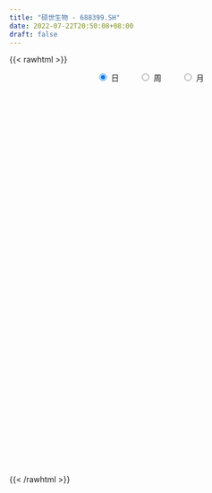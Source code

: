```yaml
---
title: "硕世生物 - 688399.SH"
date: 2022-07-22T20:50:08+08:00
draft: false
---
```

{{< rawhtml >}}
    <div style="text-align: center">
        <label style="padding: 1rem;"><input style="margin-right: .5rem" type="radio" name="period" value="D" checked onclick="period_change(this)">日</label>
        <label style="padding: 1rem;"><input style="margin-right: .5rem" type="radio" name="period" value="W" onclick="period_change(this)">周</label>
        <label style="padding: 1rem;"><input style="margin-right: .5rem" type="radio" name="period" value="M" onclick="period_change(this)">月</label>
    </div>
    <div id="chart" style="height: 700px;"></div> 
    <script type="text/javascript">
        const D_v = [22122.57,20115.24,21867.08,22971.07,20191.61,24094.73,24729.22,32839.67,28073.78,25205.4,31472.59,33196.04,20408.4,20875.77,23209.15,21284.4,15935.03,16725.35,16436.86,25188.05,18741.42,18110.81,24986.82,20761.93,25791.72,27685.53,12708.05,13638.1,16620.74,12879.45,13074.71,11929.82,15202.16,12517.4,10970.53,26571.58,22685.28,13146.5,11318.35,12485.59,9708.67,6994.54,13991.75,12200.92,13594.45,6881.49,12070.79,10218.25,13676.53,8967.05,7178.43,10323.21,11637.87,7964.85,14985.9,26905.81,21838.5,28407.07,33376.74,20560.57,17864.67,16032.09,11446.31,14661.29,16925.69,17860.22,14230.8,18027.34,9735.81,10527.93,7192.05,10026.57,10557.6,12138.96,8379.85,7785.03,22495.55,17757.6,24182.34,14198.57,13039.26,8666.36,8760.7,8627.55,9546.21,12030.0,17289.97,10870.97,5806.41,4733.62,3712.38,8954.42,4579.77,4704.9,4762.46,12860.26,9449.69,9173.86,6183.52,4489.75,6814.95,5124.58,5831.37,8669.89,7151.02,16167.64,12791.11,10740.42,16271.46,16797.57,12654.76,9670.09,6753.43,9381.6,10566.64,11727.21,33910.21,17782.32,14482.21,14366.16,19044.13,13782.48,11755.72,11272.5,11564.66,12056.94,25435.6,16853.78,10187.51,14391.52,8901.9,11182.63,10376.57,8208.29,5431.22,6261.89,4048.26,22130.79,44969.11,37401.21,23284.57,15660.51,13224.77,14685.97,11594.14,12081.93,10135.39,8733.68,10096.72,10937.53,8212.65,10537.51,8697.14,7245.7,6091.33,5682.31,5161.23,4591.36,9930.38,7478.67,5713.69,4052.6,8153.56,3786.46,6801.38,8617.18,4194.41,5377.97,4249.4,6694.78,4499.66,3704.49,5543.85,12286.29,9234.19,5303.9,6012.11,7577.44,8032.9,9062.98,5422.4,3769.14,5856.26,4276.68,4062.83,5063.77,5631.35,8462.7,5359.53,16134.82,11730.64,20243.17,32787.11,23320.41,21347.56,14118.95,9088.9,31344.57,49177.81,35001.59,35521.89,32932.69,20960.53,21538.58,17707.47,11128.1,11800.41,31303.24,23168.03,22998.01,14518.71,13352.1,11297.95,16227.88,9458.51,9098.75,7998.86,9680.38,10022.17,12975.51,21202.04,15665.34,11808.4,8591.38,7178.16,6834.75,7132.7,4049.91,6327.7,9931.72,6225.35,12336.8,7818.17,11561.26,21304.23,13843.55,14860.55,10487.13,10379.15,10899.23,18862.24,15450.24,11247.3,14414.99,8023.76,6221.66,5617.27,12305.32,5379.73,6583.04,5655.85,6359.66,8462.92,4228.09,4372.37,6577.29,8808.11,8259.23,7260.86,6652.94,9964.03,15994.73,11368.58,23855.05,24591.35,26699.42,18743.18,14093.86,16138.8,8220.05,8370.93,8490.07,7848.26,8476.06,5575.57,6930.85,4434.36,5902.44,5978.56,6297.49,6270.77,5291.72,15744.49,6644.96,9631.08,9698.04,8864.91,6450.58,3753.63,4871.6,4133.76,5394.79,4124.94,4522.04,7821.58,4435.3,3636.62,4441.68,7030.85,3973.53,3592.71,3372.81,4390.87,3207.54,4566.02,2877.05,5168.11,4054.58,4700.29,3521.13,4046.9,5377.9,7362.12,12240.46,5484.22,13964.64,6471.05,4934.92,4497.28,5687.89,24720.05,16796.57,9110.32,8657.8,15336.41,8110.69,6798.53,8598.37,5230.08,6392.7,4776.36,5409.42,11844.89,5941.25,5208.84,8742.48,4407.23,4936.58,9959.72,5249.91,8633.53,8625.05,40298.01,31395.98,22216.02,13377.2,9387.28,11019.51,7954.87,7200.97,7936.89,8703.67,8719.62,13820.25,8309.42,7474.37,6826.63,16831.6,9094.68,6169.5,7768.36,5935.99,16431.96,20536.28,13774.94,16442.76,13337.62,12344.83,15302.01,11189.18,40911.1,37977.46,42613.94,56444.17,61928.35,71090.56,74965.28,52234.22,29914.55,27958.14,32802.75,16638.88,14691.99,10712.27,14613.86,12157.64,11685.07,9392.78,11937.39,10954.28,14655.34,7720.62,7192.04,18065.72,9437.06,20004.92,14019.6,13439.13,7728.33,15385.78,37332.25,35442.34,20131.19,19078.34,15912.29,16044.56,16038.8,18366.77,15107.08,26313.9,52659.5,50987.96,30345.48,30945.59,22520.69,18817.66,20084.41,16806.48,10766.9,17259.62,14441.85,10904.65,31854.7,21221.55,19488.71,13227.51,16118.24,10710.35,13458.3,12432.26,13747.58,13821.36,32214.51,29471.37,12670.55,15084.81,12912.2,10512.89,8068.72,11052.38,13687.4,13265.5,21459.03,12764.79,22349.93,16446.14,9071.11,10897.16,13495.55,11192.81,8888.23,11080.76,20206.98,6708.72,8291.41,19007.6,44369.16,30517.04,15232.65,14375.21,19041.89,21510.78,11115.08,9536.76,10202.96,14083.45,13876.21,9432.98,6299.93,11191.24,8422.49,12700.87,9920.85,7477.13,7274.36,6992.45,6741.12,8404.85,7805.59,7174.39,8508.64,12970.81,8077.76,9303.35,5339.5,20686.53,10636.98,8246.18,6945.99,5730.96,8628.39,6376.31,5349.3,11441.37,6783.22,6340.61,7112.27,6004.33,5276.78,9513.81]
const D_histogram = [0.0,0.3503589744,2.0511455329,5.161842859,6.8939363783,11.4519486799,17.1275027104,16.6958401712,11.7258935102,8.4516613704,9.6990410167,7.5345789955,4.9552829888,3.0344238577,0.8618849019,-1.7221536337,-2.6008185956,-3.5711351918,-3.6809065628,-2.4349728968,-2.2804184132,-2.0693479406,-1.4762908605,-2.8955818258,-5.8378732207,-9.3674570209,-12.2227559823,-13.5410453421,-14.6843390528,-14.3807406884,-12.598183238,-10.8372483279,-8.1376705759,-6.2516445874,-5.923803643,-7.8462588244,-9.1734062146,-9.6948842287,-9.9510449619,-8.798647304,-7.8248318486,-6.7881173145,-6.0801527984,-5.8229444897,-4.8541938532,-3.9042077308,-3.8556591344,-3.896811457,-4.4349767434,-4.3120498057,-3.478455992,-2.5211033426,-1.0085924659,0.1296947181,1.4629407273,4.2599954612,6.3631587877,9.6265362398,11.8146194855,12.0249786494,11.0913210339,9.65700972,8.8146810464,8.852475688,8.5448165614,8.0766367673,7.1910628191,5.3572352997,3.7909201805,2.5550899333,1.3045641774,0.2790783379,-0.2254888168,-1.5131826456,-2.761286035,-2.8164662681,-0.6372545248,-0.1985027748,1.3055497486,2.0776568702,1.669317026,1.4819221023,1.159935758,0.9707656179,0.0639763408,0.3515048174,-0.2849718969,-1.1679158277,-1.8041198342,-1.9335881345,-1.8695437777,-2.544205964,-2.7817236786,-2.6945476934,-2.4144138336,-1.1660868101,-0.9404203329,-1.1101534201,-1.4716149764,-1.6278117992,-1.7844914929,-1.5979795399,-1.2822689375,-0.717326304,-0.4166287888,-0.8311604966,-0.5669517978,-0.5280564583,0.0024908237,0.5657656406,0.5641606526,0.8244150556,0.9167402647,1.2338386967,1.0163400546,1.2826976707,2.7907910092,3.2629422072,3.0082865484,3.1616466344,3.6639876917,3.0657291709,2.5142155682,2.1594095435,1.8126621236,1.5501053475,1.839391597,1.3626467507,0.7492954847,0.6155590751,0.2838841216,-0.4435707973,-0.4718221983,-0.6087401022,-0.6131119922,-0.7248711887,-0.7413510156,0.114288163,3.1121922699,5.0741051939,4.7323470576,4.4126938751,3.294176172,1.9532629997,1.1227292825,-0.0655163519,-1.2987434365,-1.9979692274,-2.8994730396,-3.9683441342,-4.0406422905,-3.2985334772,-2.9267678037,-2.7705877852,-2.4852855052,-2.3759559774,-2.3249082274,-2.1775794037,-1.6420880462,-1.1799175237,-0.9428711816,-0.6115076754,-0.8368909108,-0.7835838866,-1.2209495833,-2.1915908073,-2.6179914184,-2.5454031428,-2.4312016099,-2.5868389097,-2.3921153713,-1.9921207116,-1.3988455916,-0.3753809687,0.4615943276,1.0576201287,1.2290138508,1.6419462824,1.8254171821,2.1352763003,2.0967245332,1.9404222764,1.7734377289,1.5808567756,1.3461778018,1.1077483619,1.125831174,0.6783165695,0.1574463632,0.6424559927,0.8905636902,1.4257025625,2.7291142018,3.1274259641,2.6304874411,2.4929455452,2.2809753656,3.0034019056,4.9668538258,5.4726094077,5.7634556317,4.1509104203,3.4006899605,1.7802556825,-0.001589575,-1.3987145793,-2.5554962004,-1.4242871576,-1.2871660652,-0.7830952415,-0.4776326402,-0.7104384569,-0.8532587299,-0.4669299441,-0.5792510522,-0.9439393041,-1.0351898247,-1.0219404527,-0.8790166069,-1.1708454712,-0.6374072949,-0.2367172316,-0.2945226334,-0.5524014393,-0.7045630306,-0.5562425396,-0.6677113504,-0.7348965462,-0.6453224254,-0.4409359293,-0.252154106,0.1083402804,0.2784329431,0.6342554333,1.685639245,1.9270216813,1.5134771752,0.8716777115,0.3852277556,0.211585175,0.5010861212,0.1877035619,-0.1467681568,-1.0298892229,-1.758974726,-2.0289201241,-2.0784639424,-2.4483988575,-2.465765453,-2.1707411994,-2.0235627192,-1.7507070426,-1.7367772793,-1.6100457688,-1.3728283291,-0.9914275098,-0.4442155497,-0.2330117851,-0.338678513,-0.6398332687,-0.5772109645,-0.1175160918,0.3393969925,1.2152881059,1.6241665112,2.3514566211,2.6145281319,2.5196616652,1.876759468,1.3690599264,1.050007131,0.7403584662,0.3624424437,-0.1350038292,-0.4844262861,-0.8397115528,-1.0275233152,-1.0222355733,-1.1906162504,-1.0268156018,-0.6285095054,-0.2685932268,-0.7633930304,-1.131886587,-1.7081944881,-2.338532403,-2.3044872964,-2.3700278747,-2.2811037286,-1.8669974798,-1.4586174259,-1.1446620498,-0.9222464981,-0.7591056199,-0.3087252425,-0.008177711,0.1035870326,0.0386009094,0.1284400662,0.1073782801,0.1484914992,0.1303546461,0.2614440567,0.3662787025,0.1930562866,0.2262506623,0.1000259983,-0.0023060038,-0.0415350451,0.0483689443,0.2341713332,0.1328499238,-0.213625906,0.1447304108,0.3832962197,0.9794855054,1.2028306136,1.2807810393,1.3716381805,0.9540690982,1.7308767868,2.3347754348,2.5814446115,2.407343554,2.6617443001,2.6471194839,2.4528644037,1.8072741208,1.2193114657,0.9080244281,0.6191131678,0.3534934962,0.5297677184,0.5698749797,0.5722882097,0.3077757393,0.0607936243,-0.0417767694,0.0799129377,0.0784180329,0.2082967953,0.2613487774,1.301183873,1.9894473793,1.7409093012,1.3418413788,0.9256361656,0.2567456619,-0.4020268225,-0.787349166,-0.9480138415,-1.1270394059,-1.0580071172,-0.7389778508,-0.5782381031,-0.6284804494,-0.6645826737,-0.3552866816,-0.2590824541,-0.1617701923,-0.2924959988,-0.400364322,-0.1025183577,0.4278597782,0.7095308833,0.8572250089,0.9878299966,0.8631386706,0.9435716194,0.8685986334,1.6005524804,2.5180092063,3.0454346566,4.5420798884,5.402942829,7.3701238994,5.6592700915,3.0740932659,1.3438592184,-0.0577120649,-2.2026768257,-3.4778440707,-4.5083138628,-5.109881276,-5.4492171544,-5.5748376722,-5.477652871,-5.11025983,-4.6181317786,-4.2194480247,-4.1395049208,-3.8341780337,-3.3706011183,-2.6068371034,-2.0215079213,-1.1892742202,-0.5067689708,-0.4077535812,-0.142651153,-0.1680120162,0.3601858825,1.0645203554,1.1915177221,1.3506058892,1.4111763044,1.4604038647,1.4940600908,0.7737783791,0.1338608113,0.5322666231,1.8152840111,2.6457965548,2.4928186889,1.7895634658,1.2713316808,1.0477766931,1.1139769358,0.6678264225,0.433589704,0.3868632953,-0.0551379184,-0.2895480337,0.333223692,0.7450963475,0.6862330218,0.7486579664,0.8393674527,0.5365329239,0.0163629125,-0.210108433,-0.1016599323,-0.0146580365,0.8157188977,0.4865146289,0.2137442124,-0.2293754125,-0.6495774434,-1.202938306,-1.7084551585,-2.3073909387,-2.3787535933,-1.831397834,-1.7127377345,-1.3347676658,-0.3892039844,0.2482331622,0.5028461843,0.6925575997,0.7049838596,0.8018677705,0.7533286759,0.7555058068,0.1347801052,-0.2640341843,-0.5584099525,-0.1815842485,0.9737599693,1.2804794904,1.2551948632,1.0221956167,0.9082055251,-0.5070242606,-1.2840400442,-1.7628808906,-1.9223272571,-1.7437609156,-1.6299461871,-1.5449280082,-1.4846381285,-1.2743364229,-1.1395887928,-1.1702587753,-0.9595479603,-0.7704145388,-0.5200012027,-0.2284426334,-0.1619837002,-0.0342346741,0.0493679877,0.1416487592,0.1901742568,0.0998075358,0.000924044,-0.0962015346,-0.0560883306,0.4107693747,0.6123421597,0.7384235046,0.7042348999,0.6814602367,0.7152580885,0.5622179526,0.4130462123,0.5456789453,0.4357589678,0.2928142728,0.1385490453,0.1406744839,0.0859517712,-0.1287266589]
const D_fast = [0.0,0.4379487179,2.6515216597,7.0526797006,10.5082573144,17.929256786,27.8866864941,31.6289839977,29.5905107142,28.429193917,32.1013338176,31.8205165452,30.4800412857,29.317788119,27.3607203887,24.3461434446,22.8172738338,20.9541734397,19.924175428,20.5613658697,20.1458157501,19.8395492376,20.0635336025,17.9203471807,13.5185874807,7.6471394253,1.7361514683,-2.9673992271,-7.7817777009,-11.0733645086,-12.4403528678,-13.3887300396,-12.7235699316,-12.4004550899,-13.5535650562,-17.4375849437,-21.0580838876,-24.0032829588,-26.7472049325,-27.7944691007,-28.7768616074,-29.437176402,-30.2492500855,-31.4477778992,-31.6925757259,-31.7186415363,-32.6340077235,-33.6493629104,-35.2962723826,-36.2513578964,-36.2873780807,-35.9603012669,-34.6999385066,-33.5292276431,-31.8302464521,-27.9681928528,-24.2742398295,-18.6042283174,-13.4624902003,-10.2458863741,-8.406713731,-7.4267726149,-6.0654310269,-3.8145174633,-1.9859724496,-0.4349930519,0.4771987047,-0.0173199897,-0.6359050639,-1.2329628278,-2.1573475393,-3.1130637944,-3.6740031532,-5.3399926435,-7.2784175416,-8.0377143417,-6.0178162295,-5.6286901733,-3.7982502127,-2.5067288736,-2.4977394613,-2.3146538594,-2.3466562642,-2.2931349999,-3.1839301917,-2.8085255107,-3.5162451993,-4.691168087,-5.7784020521,-6.391267386,-6.7946089737,-8.1053226509,-9.0382712852,-9.6247322234,-9.948201822,-8.9913965009,-9.000835107,-9.4481065492,-10.1774718496,-10.7406216222,-11.3434241891,-11.5564071212,-11.5612637531,-11.1756526955,-10.9791123775,-11.6014342095,-11.4789634602,-11.5720822353,-11.0409122473,-10.3361960203,-10.1967608451,-9.7304026782,-9.408892403,-8.7833342968,-8.7467479252,-8.1597158914,-5.9539248006,-4.6660380508,-4.1686220725,-3.224850328,-1.8065123478,-1.6383385758,-1.5612982864,-1.3762519253,-1.2698338142,-1.1448642535,-0.3957301048,-0.5318132634,-0.9578406582,-0.937687299,-1.1983912222,-2.0367388404,-2.1829457909,-2.4720487203,-2.6296986084,-2.9226756021,-3.1244931829,-2.2402819635,1.5356702108,4.7661094333,5.6074380614,6.3909583477,6.0959846876,5.2433872653,4.6935358686,3.4889111463,1.9309982026,0.7322801048,-0.8940919673,-2.9550490954,-4.0375078243,-4.1200323803,-4.4799586577,-5.0164255855,-5.3524446818,-5.8371041484,-6.3672834552,-6.7643494825,-6.6393801365,-6.472188995,-6.4708604482,-6.2923738609,-6.726979824,-6.8695687714,-7.6121718639,-9.1307107898,-10.2116092554,-10.7753717655,-11.2689706351,-12.0713176624,-12.4746229668,-12.5726584849,-12.3290947628,-11.3994753821,-10.447101504,-9.5866706706,-9.1080234859,-8.2846044837,-7.6447792885,-6.8011010952,-6.315471729,-5.9866684167,-5.710293532,-5.5076602914,-5.4057948147,-5.3672871641,-5.0677465585,-5.3456820207,-5.8271906362,-5.1815670085,-4.7108183885,-3.8192538755,-1.8335636858,-0.6533954325,-0.4927120952,-0.0070176048,0.3512560569,1.8245330733,5.02969845,6.9036063839,8.6353165158,8.0604989095,8.1604509398,6.9850805824,5.2028379312,3.4560342821,1.6603786108,2.4355158642,2.2508454404,2.5591424537,2.7451968949,2.334781464,1.9786465085,2.2482428083,1.9911089371,1.3904358592,1.0403878824,0.7981521413,0.7213218353,0.1367816032,0.5108679558,0.8523787112,0.720942651,0.3249634854,-0.0033388637,0.0059209924,-0.2724756559,-0.5233849882,-0.5951414738,-0.50098896,-0.3752456633,0.0123337932,0.2520346918,0.7664210403,2.2392146633,2.9623525199,2.9271773076,2.5032972717,2.1131542547,1.9924079678,2.4071804443,2.1407237755,1.7695600176,0.6289666458,-0.5398625388,-1.317037968,-1.8861977718,-2.8682324013,-3.5020403601,-3.7497014063,-4.1084136059,-4.2732346899,-4.6934992464,-4.9692791782,-5.0752688207,-4.9417248789,-4.5055668062,-4.3526159879,-4.542952344,-5.0040654169,-5.0857458538,-4.6554300041,-4.1136676717,-2.9339545317,-2.1190344987,-0.8038802335,0.1128233103,0.6478722599,0.4741599296,0.3087253697,0.252174357,0.1276153088,-0.1596901028,-0.690887333,-1.1614163614,-1.7266295163,-2.1713221075,-2.421593259,-2.8876279986,-2.9805312505,-2.7393525305,-2.4465845586,-3.1322326198,-3.7836978231,-4.7870543463,-6.0020253619,-6.5441020793,-7.2021496263,-7.6835014124,-7.7361445336,-7.6924188361,-7.6646289724,-7.6727750453,-7.6994105721,-7.3262115053,-7.0277084016,-6.8900468998,-6.9453827956,-6.8234336223,-6.8176508383,-6.7394147445,-6.724962936,-6.5285125113,-6.3321081898,-6.457066534,-6.3673094928,-6.4685276572,-6.5714361602,-6.6210489628,-6.5190527373,-6.2747075152,-6.3428164436,-6.7426987499,-6.3481598304,-6.0137699666,-5.1727093045,-4.6486565429,-4.2505108575,-3.816744171,-3.9957959789,-2.7862690935,-1.5986765868,-0.7066462572,-0.2789114263,0.6409253949,1.2880804496,1.7070414704,1.5132697177,1.2301349289,1.1458539984,1.01172103,0.8344747325,1.1431908843,1.3257668905,1.471252173,1.2836836374,1.0518999284,0.9388853424,1.080553284,1.0986628874,1.2806158486,1.399005025,2.7641360889,3.94976144,4.1364506872,4.0728431095,3.8880469377,3.2833428494,2.5240636595,1.9419040245,1.5442358885,1.0834504727,0.8879809821,1.0222657858,1.0384460078,0.8310835491,0.6288356564,0.849309978,0.8807435921,0.9376133057,0.7337634996,0.5258040959,0.7980204708,1.4353635512,1.8944173771,2.256417755,2.6339802419,2.7250735835,3.0413994371,3.1835761095,4.3156680766,5.8626271041,7.1514112185,9.7835764224,11.9951750703,15.8048871155,15.5088508305,13.6921973214,12.2979280785,10.8819287789,8.1862948117,6.041666549,3.8841182913,2.005080559,0.303440392,-1.2158895438,-2.4881179603,-3.3982898769,-4.0606947701,-4.7168730224,-5.6718061486,-6.32502377,-6.7040971342,-6.5920423951,-6.5120901934,-5.9771750473,-5.4213620406,-5.4242850463,-5.1948454064,-5.2622092736,-4.6439649043,-3.6735003426,-3.2486235453,-2.7518839059,-2.3385194146,-1.9241908881,-1.5170196394,-2.0438567563,-2.6503091213,-2.1188366537,-0.3819982629,1.1099634196,1.5801902258,1.3243258691,1.1239270043,1.1623161899,1.5070106665,1.2278167588,1.1019774664,1.1519668815,0.6961811882,0.3893840644,1.0954617132,1.6936084556,1.8063033852,2.0558928215,2.356444171,2.1877428731,1.6716635899,1.3926651362,1.4756986538,1.5590360405,2.5933426991,2.3857670875,2.1664327242,1.665969246,1.0833728544,0.2292774153,-0.7033532269,-1.8791367417,-2.5451877947,-2.4556814938,-2.765205828,-2.7209276758,-1.8726649905,-1.1731695533,-0.7928449852,-0.4299941698,-0.241321945,0.0560289085,0.1958219828,0.3868755655,-0.2001551098,-0.6649779454,-1.0989562017,-0.7675265598,0.6312576503,1.258097044,1.5466111326,1.5691607902,1.6822220799,0.1402362291,-0.9577895655,-1.8773506346,-2.5173788154,-2.7747527028,-3.068424521,-3.3696383442,-3.6805079966,-3.7887903967,-3.9389399649,-4.2621746412,-4.2913508162,-4.2948210295,-4.174407994,-3.9399600831,-3.913997075,-3.7948067173,-3.6988620586,-3.5711690974,-3.4751000355,-3.5405148726,-3.6391673533,-3.7603433157,-3.7342521942,-3.1647021453,-2.8100438204,-2.4993565993,-2.357486479,-2.209896083,-1.9972837092,-2.0097693569,-2.055679544,-1.7866270748,-1.7876073103,-1.8573484371,-1.9769764033,-1.9396823437,-1.9729171137,-2.2197772085]
const D_slow = [0.0,0.0875897436,0.6003761268,1.8908368416,3.6143209361,6.4773081061,10.7591837837,14.9331438265,17.8646172041,19.9775325466,22.4022928008,24.2859375497,25.5247582969,26.2833642613,26.4988354868,26.0682970784,25.4180924294,24.5253086315,23.6050819908,22.9963387666,22.4262341633,21.9088971781,21.539824463,20.8159290066,19.3564607014,17.0145964462,13.9589074506,10.5736461151,6.9025613519,3.3073761798,0.1578303703,-2.5514817117,-4.5858993557,-6.1488105025,-7.6297614133,-9.5913261194,-11.884677673,-14.3083987302,-16.7961599706,-18.9958217966,-20.9520297588,-22.6490590874,-24.169097287,-25.6248334095,-26.8383818728,-27.8144338055,-28.7783485891,-29.7525514533,-30.8612956392,-31.9393080906,-32.8089220886,-33.4391979243,-33.6913460408,-33.6589223612,-33.2931871794,-32.2281883141,-30.6373986172,-28.2307645572,-25.2771096858,-22.2708650235,-19.498034765,-17.083782335,-14.8801120734,-12.6669931514,-10.530789011,-8.5116298192,-6.7138641144,-5.3745552895,-4.4268252443,-3.788052761,-3.4619117167,-3.3921421322,-3.4485143364,-3.8268099978,-4.5171315066,-5.2212480736,-5.3805617048,-5.4301873985,-5.1037999613,-4.5843857438,-4.1670564873,-3.7965759617,-3.5065920222,-3.2639006177,-3.2479065325,-3.1600303282,-3.2312733024,-3.5232522593,-3.9742822179,-4.4576792515,-4.9250651959,-5.5611166869,-6.2565476066,-6.9301845299,-7.5337879884,-7.8253096909,-8.0604147741,-8.3379531291,-8.7058568732,-9.112809823,-9.5589326962,-9.9584275812,-10.2789948156,-10.4583263916,-10.5624835888,-10.7702737129,-10.9120116624,-11.044025777,-11.043403071,-10.9019616609,-10.7609214977,-10.5548177338,-10.3256326677,-10.0171729935,-9.7630879798,-9.4424135622,-8.7447158098,-7.928980258,-7.1769086209,-6.3864969624,-5.4705000394,-4.7040677467,-4.0755138547,-3.5356614688,-3.0824959379,-2.694969601,-2.2351217018,-1.8944600141,-1.7071361429,-1.5532463741,-1.4822753437,-1.5931680431,-1.7111235926,-1.8633086182,-2.0165866162,-2.1978044134,-2.3831421673,-2.3545701265,-1.5765220591,-0.3079957606,0.8750910038,1.9782644726,2.8018085156,3.2901242655,3.5708065861,3.5544274982,3.2297416391,2.7302493322,2.0053810723,1.0132950387,0.0031344661,-0.8214989032,-1.5531908541,-2.2458378004,-2.8671591767,-3.461148171,-4.0423752279,-4.5867700788,-4.9972920903,-5.2922714713,-5.5279892666,-5.6808661855,-5.8900889132,-6.0859848848,-6.3912222806,-6.9391199825,-7.5936178371,-8.2299686228,-8.8377690252,-9.4844787527,-10.0825075955,-10.5805377734,-10.9302491713,-11.0240944134,-10.9086958315,-10.6442907994,-10.3370373367,-9.9265507661,-9.4701964706,-8.9363773955,-8.4121962622,-7.9270906931,-7.4837312609,-7.088517067,-6.7519726165,-6.475035526,-6.1935777325,-6.0239985902,-5.9846369994,-5.8240230012,-5.6013820787,-5.244956438,-4.5626778876,-3.7808213966,-3.1231995363,-2.49996315,-1.9297193086,-1.1788688322,0.0628446242,1.4309969762,2.8718608841,3.9095884892,4.7597609793,5.2048248999,5.2044275062,4.8547488614,4.2158748112,3.8598030218,3.5380115055,3.3422376952,3.2228295351,3.0452199209,2.8319052384,2.7151727524,2.5703599893,2.3343751633,2.0755777071,1.820092594,1.6003384422,1.3076270744,1.1482752507,1.0890959428,1.0154652845,0.8773649246,0.701224167,0.5621635321,0.3952356945,0.2115115579,0.0501809516,-0.0600530307,-0.1230915573,-0.0960064872,-0.0263982514,0.132165607,0.5535754182,1.0353308386,1.4137001324,1.6316195602,1.7279264991,1.7808227929,1.9060943232,1.9530202136,1.9163281744,1.6588558687,1.2191121872,0.7118821562,0.1922661706,-0.4198335438,-1.0362749071,-1.5789602069,-2.0848508867,-2.5225276473,-2.9567219672,-3.3592334094,-3.7024404916,-3.9502973691,-4.0613512565,-4.1196042028,-4.204273831,-4.3642321482,-4.5085348893,-4.5379139123,-4.4530646642,-4.1492426377,-3.7432010099,-3.1553368546,-2.5017048216,-1.8717894053,-1.4025995383,-1.0603345567,-0.797832774,-0.6127431574,-0.5221325465,-0.5558835038,-0.6769900753,-0.8869179635,-1.1437987923,-1.3993576857,-1.6970117482,-1.9537156487,-2.1108430251,-2.1779913318,-2.3688395894,-2.6518112361,-3.0788598581,-3.6634929589,-4.239614783,-4.8321217517,-5.4023976838,-5.8691470538,-6.2338014102,-6.5199669227,-6.7505285472,-6.9403049522,-7.0174862628,-7.0195306906,-6.9936339324,-6.983983705,-6.9518736885,-6.9250291185,-6.8879062437,-6.8553175821,-6.789956568,-6.6983868923,-6.6501228207,-6.5935601551,-6.5685536555,-6.5691301565,-6.5795139177,-6.5674216816,-6.5088788484,-6.4756663674,-6.5290728439,-6.4928902412,-6.3970661863,-6.1521948099,-5.8514871565,-5.5312918967,-5.1883823516,-4.949865077,-4.5171458803,-3.9334520216,-3.2880908688,-2.6862549803,-2.0208189052,-1.3590390343,-0.7458229333,-0.2940044031,0.0108234633,0.2378295703,0.3926078622,0.4809812363,0.6134231659,0.7558919108,0.8989639633,0.9759078981,0.9911063041,0.9806621118,1.0006403462,1.0202448545,1.0723190533,1.1376562476,1.4629522159,1.9603140607,2.395541386,2.7310017307,2.9624107721,3.0265971876,2.9260904819,2.7292531905,2.4922497301,2.2104898786,1.9459880993,1.7612436366,1.6166841108,1.4595639985,1.2934183301,1.2045966597,1.1398260461,1.0993834981,1.0262594984,0.9261684179,0.9005388284,1.007503773,1.1848864938,1.3991927461,1.6461502452,1.8619349129,2.0978278177,2.3149774761,2.7151155962,3.3446178978,4.1059765619,5.241496534,6.5922322413,8.4347632161,9.849580739,10.6181040555,10.9540688601,10.9396408439,10.3889716374,9.5195106197,8.3924321541,7.114961835,5.7526575464,4.3589481284,2.9895349106,1.7119699531,0.5574370085,-0.4974249977,-1.5323012279,-2.4908457363,-3.3334960159,-3.9852052917,-4.4905822721,-4.7879008271,-4.9145930698,-5.0165314651,-5.0521942534,-5.0941972574,-5.0041507868,-4.738020698,-4.4401412674,-4.1024897951,-3.749695719,-3.3845947528,-3.0110797301,-2.8176351354,-2.7841699325,-2.6511032768,-2.197282274,-1.5358331353,-0.9126284631,-0.4652375966,-0.1474046764,0.1145394968,0.3930337308,0.5599903364,0.6683877624,0.7651035862,0.7513191066,0.6789320982,0.7622380212,0.9485121081,1.1200703635,1.3072348551,1.5170767183,1.6512099492,1.6553006774,1.6027735691,1.5773585861,1.5736940769,1.7776238014,1.8992524586,1.9526885117,1.8953446586,1.7329502977,1.4322157213,1.0051019316,0.428254197,-0.1664342014,-0.6242836599,-1.0524680935,-1.38616001,-1.4834610061,-1.4214027155,-1.2956911694,-1.1225517695,-0.9463058046,-0.745838862,-0.557506693,-0.3686302413,-0.334935215,-0.4009437611,-0.5405462492,-0.5859423113,-0.342502319,-0.0223824464,0.2914162694,0.5469651735,0.7740165548,0.6472604897,0.3262504786,-0.114469744,-0.5950515583,-1.0309917872,-1.438478334,-1.824710336,-2.1958698681,-2.5144539739,-2.7993511721,-3.0919158659,-3.331802856,-3.5244064907,-3.6544067913,-3.7115174497,-3.7520133747,-3.7605720433,-3.7482300463,-3.7128178565,-3.6652742923,-3.6403224084,-3.6400913974,-3.664141781,-3.6781638637,-3.57547152,-3.4223859801,-3.2377801039,-3.0617213789,-2.8913563198,-2.7125417976,-2.5719873095,-2.4687257564,-2.3323060201,-2.2233662781,-2.1501627099,-2.1155254486,-2.0803568276,-2.0588688848,-2.0910505496]
const D_data = [['2020-07-03', 272.3, 290.0, 268.13, 296.6],['2020-07-06', 285.0, 295.49, 285.0, 298.6],['2020-07-07', 294.91, 319.0, 287.0, 329.9],['2020-07-08', 319.2, 352.81, 319.2, 359.26],['2020-07-09', 355.18, 353.91, 344.01, 370.0],['2020-07-10', 356.8, 414.5, 350.82, 417.6],['2020-07-13', 450.0, 469.0, 415.57, 476.76],['2020-07-14', 470.0, 422.1, 379.94, 476.0],['2020-07-15', 408.0, 364.31, 364.1, 419.48],['2020-07-16', 358.0, 374.0, 355.5, 397.77],['2020-07-17', 375.71, 435.5, 375.51, 436.66],['2020-07-20', 438.0, 400.5, 378.0, 464.99],['2020-07-21', 381.11, 391.0, 360.0, 404.0],['2020-07-22', 385.0, 393.95, 381.02, 419.93],['2020-07-23', 387.88, 385.02, 362.5, 395.87],['2020-07-24', 380.0, 370.36, 356.39, 404.18],['2020-07-27', 372.0, 384.28, 372.0, 392.0],['2020-07-28', 387.5, 379.2, 360.11, 392.89],['2020-07-29', 375.0, 387.58, 375.0, 389.75],['2020-07-30', 387.58, 408.53, 387.58, 424.9],['2020-07-31', 400.61, 400.0, 389.37, 411.48],['2020-08-03', 400.0, 403.12, 387.53, 403.89],['2020-08-04', 403.0, 411.77, 402.5, 434.95],['2020-08-05', 396.0, 385.57, 371.0, 397.0],['2020-08-06', 379.0, 354.0, 346.0, 391.0],['2020-08-07', 349.12, 325.56, 301.5, 357.99],['2020-08-10', 323.27, 310.22, 305.1, 324.8],['2020-08-11', 314.01, 309.56, 307.0, 327.97],['2020-08-12', 308.5, 294.98, 284.38, 313.6],['2020-08-13', 301.6, 299.89, 291.25, 301.98],['2020-08-14', 299.9, 313.5, 296.88, 314.99],['2020-08-17', 310.65, 313.26, 297.65, 315.0],['2020-08-18', 316.0, 329.0, 312.0, 332.55],['2020-08-19', 325.3, 324.7, 315.36, 331.98],['2020-08-20', 317.12, 305.3, 300.79, 319.2],['2020-08-21', 303.49, 266.0, 263.76, 303.49],['2020-08-24', 258.0, 256.27, 239.12, 262.0],['2020-08-25', 252.53, 251.9, 248.4, 261.98],['2020-08-26', 252.0, 243.0, 242.31, 259.0],['2020-08-27', 245.36, 253.0, 241.0, 260.0],['2020-08-28', 253.02, 247.0, 241.16, 254.95],['2020-08-31', 247.0, 244.26, 243.5, 249.0],['2020-09-01', 248.68, 236.36, 231.8, 248.68],['2020-09-02', 234.4, 224.99, 224.43, 239.79],['2020-09-03', 224.98, 229.2, 216.6, 235.8],['2020-09-04', 223.0, 226.75, 221.58, 228.8],['2020-09-07', 225.84, 211.0, 210.1, 228.98],['2020-09-08', 210.0, 202.6, 201.06, 211.99],['2020-09-09', 201.68, 187.12, 187.12, 201.68],['2020-09-10', 189.98, 186.28, 186.01, 195.51],['2020-09-11', 184.1, 190.03, 184.1, 191.99],['2020-09-14', 194.0, 189.3, 186.55, 197.3],['2020-09-15', 192.21, 196.75, 189.0, 196.8],['2020-09-16', 196.75, 194.09, 191.11, 196.75],['2020-09-17', 194.8, 199.1, 192.6, 205.0],['2020-09-18', 201.37, 226.28, 199.2, 227.8],['2020-09-21', 223.0, 230.66, 222.0, 243.25],['2020-09-22', 232.0, 261.99, 231.5, 261.99],['2020-09-23', 262.89, 268.1, 250.0, 286.8],['2020-09-24', 260.2, 256.0, 252.0, 275.0],['2020-09-25', 259.07, 246.0, 245.33, 266.66],['2020-09-28', 246.73, 239.02, 234.02, 257.98],['2020-09-29', 244.84, 245.4, 239.0, 247.7],['2020-09-30', 242.3, 259.38, 242.28, 261.36],['2020-10-09', 265.16, 259.65, 253.0, 272.0],['2020-10-12', 265.0, 260.85, 251.27, 265.97],['2020-10-13', 255.01, 256.99, 253.31, 264.9],['2020-10-14', 257.9, 241.9, 240.0, 257.9],['2020-10-15', 240.99, 239.0, 235.0, 242.97],['2020-10-16', 239.0, 237.5, 231.0, 239.99],['2020-10-19', 238.1, 231.6, 231.0, 239.48],['2020-10-20', 237.27, 228.39, 218.02, 237.27],['2020-10-21', 229.96, 230.3, 227.0, 239.91],['2020-10-22', 227.79, 214.4, 213.0, 227.79],['2020-10-23', 218.89, 205.7, 205.0, 218.89],['2020-10-26', 207.91, 214.18, 205.03, 216.6],['2020-10-27', 216.0, 245.81, 213.01, 248.67],['2020-10-28', 242.62, 229.99, 227.36, 248.43],['2020-10-29', 238.99, 248.31, 235.01, 254.0],['2020-10-30', 252.94, 245.98, 240.8, 252.94],['2020-11-02', 246.0, 233.05, 229.77, 248.0],['2020-11-03', 234.36, 234.9, 226.1, 238.0],['2020-11-04', 237.15, 232.37, 231.37, 244.0],['2020-11-05', 235.5, 233.02, 226.1, 236.99],['2020-11-06', 234.21, 221.0, 218.8, 234.97],['2020-11-09', 221.98, 234.0, 220.0, 234.89],['2020-11-10', 234.0, 221.04, 221.0, 244.99],['2020-11-11', 219.7, 212.76, 210.03, 219.87],['2020-11-12', 213.99, 210.0, 208.0, 216.95],['2020-11-13', 210.0, 212.17, 206.79, 215.0],['2020-11-16', 211.2, 212.22, 208.18, 213.99],['2020-11-17', 210.68, 198.78, 197.17, 212.0],['2020-11-18', 196.5, 198.8, 195.02, 202.99],['2020-11-19', 196.0, 199.32, 192.88, 201.88],['2020-11-20', 200.0, 199.65, 196.26, 204.32],['2020-11-23', 202.5, 213.4, 201.8, 213.67],['2020-11-24', 210.01, 202.6, 201.53, 211.0],['2020-11-25', 203.5, 195.8, 192.3, 203.5],['2020-11-26', 196.5, 189.7, 188.01, 197.57],['2020-11-27', 189.78, 188.35, 187.0, 192.5],['2020-11-30', 185.0, 184.79, 181.0, 187.0],['2020-12-01', 184.79, 186.42, 184.79, 189.7],['2020-12-02', 188.62, 186.8, 183.28, 188.95],['2020-12-03', 189.0, 190.03, 184.4, 194.5],['2020-12-04', 190.03, 187.11, 185.01, 191.83],['2020-12-07', 185.0, 175.81, 171.77, 185.0],['2020-12-08', 175.81, 181.8, 174.68, 185.0],['2020-12-09', 181.8, 177.79, 177.02, 186.68],['2020-12-10', 177.79, 183.71, 173.25, 186.3],['2020-12-11', 184.3, 185.75, 180.3, 189.76],['2020-12-14', 188.65, 179.1, 177.34, 190.05],['2020-12-15', 178.0, 182.12, 178.0, 185.16],['2020-12-16', 182.12, 180.18, 178.6, 182.99],['2020-12-17', 180.18, 183.52, 178.8, 185.65],['2020-12-18', 183.63, 176.58, 175.01, 185.7],['2020-12-21', 178.0, 182.33, 176.89, 182.94],['2020-12-22', 181.2, 203.05, 181.2, 204.94],['2020-12-23', 200.0, 196.68, 193.19, 200.01],['2020-12-24', 196.68, 189.6, 187.0, 198.88],['2020-12-25', 187.5, 195.95, 187.5, 199.85],['2020-12-28', 197.8, 204.0, 195.55, 206.55],['2020-12-29', 202.0, 191.92, 190.3, 202.49],['2020-12-30', 189.0, 191.0, 187.45, 194.89],['2020-12-31', 190.4, 192.34, 186.95, 194.68],['2021-01-04', 193.8, 191.66, 187.1, 193.8],['2021-01-05', 191.19, 192.0, 190.55, 198.18],['2021-01-06', 188.01, 200.0, 187.18, 202.2],['2021-01-07', 199.0, 190.88, 188.0, 199.0],['2021-01-08', 188.36, 186.8, 186.78, 193.4],['2021-01-11', 188.0, 191.1, 179.55, 193.0],['2021-01-12', 190.5, 187.5, 185.0, 192.68],['2021-01-13', 185.5, 179.38, 176.88, 187.5],['2021-01-14', 178.01, 185.49, 178.01, 188.15],['2021-01-15', 186.45, 182.99, 180.66, 189.77],['2021-01-18', 182.79, 183.5, 180.4, 185.98],['2021-01-19', 183.99, 181.0, 179.2, 184.65],['2021-01-20', 180.49, 180.93, 178.99, 183.0],['2021-01-21', 190.3, 193.55, 190.2, 198.88],['2021-01-22', 195.82, 231.88, 193.85, 232.26],['2021-01-25', 232.1, 235.51, 218.0, 240.3],['2021-01-26', 235.0, 215.01, 214.99, 235.0],['2021-01-27', 216.42, 217.37, 215.68, 223.79],['2021-01-28', 210.9, 206.89, 206.51, 217.37],['2021-01-29', 209.68, 199.97, 196.19, 211.44],['2021-02-01', 198.0, 202.2, 195.0, 206.19],['2021-02-02', 202.5, 193.17, 191.13, 202.5],['2021-02-03', 193.25, 185.97, 185.01, 195.0],['2021-02-04', 185.98, 186.52, 183.0, 190.5],['2021-02-05', 186.52, 178.01, 178.01, 189.77],['2021-02-08', 177.99, 168.02, 164.01, 177.99],['2021-02-09', 167.7, 174.27, 164.95, 176.35],['2021-02-10', 174.52, 183.29, 172.3, 184.9],['2021-02-18', 186.77, 179.0, 177.77, 186.97],['2021-02-19', 179.07, 175.17, 172.53, 180.0],['2021-02-22', 175.2, 175.51, 174.29, 179.79],['2021-02-23', 175.51, 171.97, 171.55, 176.0],['2021-02-24', 173.0, 169.25, 168.0, 173.0],['2021-02-25', 169.5, 168.57, 166.0, 171.93],['2021-02-26', 169.25, 173.07, 167.58, 175.2],['2021-03-01', 173.34, 172.99, 168.01, 174.9],['2021-03-02', 172.9, 170.44, 169.5, 172.9],['2021-03-03', 171.11, 171.74, 168.7, 172.22],['2021-03-04', 171.74, 163.64, 163.01, 171.74],['2021-03-05', 162.85, 165.16, 161.8, 167.57],['2021-03-08', 165.98, 156.27, 156.0, 166.02],['2021-03-09', 156.91, 143.44, 142.21, 159.26],['2021-03-10', 144.11, 143.5, 142.51, 146.99],['2021-03-11', 144.92, 145.59, 140.73, 146.58],['2021-03-12', 147.5, 143.4, 141.1, 147.5],['2021-03-15', 143.9, 136.58, 135.0, 143.9],['2021-03-16', 137.94, 137.68, 135.2, 139.98],['2021-03-17', 137.5, 138.63, 137.03, 139.95],['2021-03-18', 138.5, 140.85, 138.45, 143.68],['2021-03-19', 140.6, 148.35, 139.0, 151.42],['2021-03-22', 150.0, 149.53, 149.0, 155.7],['2021-03-23', 149.5, 149.47, 145.01, 151.97],['2021-03-24', 150.43, 145.65, 142.12, 150.43],['2021-03-25', 146.97, 149.97, 143.1, 152.15],['2021-03-26', 151.8, 148.72, 144.95, 151.8],['2021-03-29', 150.0, 151.92, 149.22, 156.14],['2021-03-30', 151.8, 148.75, 147.03, 151.9],['2021-03-31', 149.0, 147.2, 147.0, 150.93],['2021-04-01', 146.58, 146.58, 142.67, 149.83],['2021-04-02', 147.83, 145.59, 144.55, 147.83],['2021-04-06', 145.22, 144.09, 143.1, 146.32],['2021-04-07', 144.36, 142.8, 141.2, 144.36],['2021-04-08', 142.8, 145.41, 142.01, 145.55],['2021-04-09', 144.0, 138.26, 137.86, 145.02],['2021-04-12', 138.16, 134.19, 134.05, 138.16],['2021-04-13', 136.0, 146.18, 135.5, 146.58],['2021-04-14', 147.8, 145.0, 140.1, 147.8],['2021-04-15', 145.8, 150.88, 140.56, 157.5],['2021-04-16', 149.0, 166.47, 148.48, 171.76],['2021-04-19', 169.0, 161.5, 158.3, 169.0],['2021-04-20', 162.9, 151.83, 151.0, 162.98],['2021-04-21', 150.89, 156.27, 150.89, 159.24],['2021-04-22', 154.4, 155.99, 153.02, 158.3],['2021-04-23', 156.52, 170.99, 156.02, 172.36],['2021-04-26', 173.5, 196.96, 173.5, 205.19],['2021-04-27', 201.0, 189.69, 181.0, 201.0],['2021-04-28', 193.48, 193.98, 181.86, 200.58],['2021-04-29', 188.73, 171.0, 171.0, 192.91],['2021-04-30', 171.88, 179.05, 171.88, 181.88],['2021-05-06', 179.05, 164.5, 160.88, 179.78],['2021-05-07', 166.38, 154.7, 153.33, 168.88],['2021-05-10', 156.99, 151.05, 150.2, 157.88],['2021-05-11', 154.03, 146.19, 143.09, 154.05],['2021-05-12', 150.0, 173.78, 149.97, 175.0],['2021-05-13', 167.97, 164.2, 164.0, 174.0],['2021-05-14', 166.9, 170.2, 165.08, 172.98],['2021-05-17', 175.0, 169.87, 168.2, 175.0],['2021-05-18', 169.5, 163.29, 159.01, 169.5],['2021-05-19', 164.7, 163.19, 159.58, 165.66],['2021-05-20', 161.21, 170.35, 160.16, 172.33],['2021-05-21', 169.0, 164.8, 164.8, 170.6],['2021-05-24', 162.11, 160.08, 158.01, 162.88],['2021-05-25', 160.06, 161.79, 160.06, 164.45],['2021-05-26', 163.0, 162.34, 158.35, 164.57],['2021-05-27', 162.54, 163.87, 161.0, 167.71],['2021-05-28', 164.0, 157.4, 157.4, 165.05],['2021-05-31', 160.38, 167.85, 160.38, 171.37],['2021-06-01', 167.85, 168.53, 164.6, 170.83],['2021-06-02', 168.0, 163.65, 163.0, 168.0],['2021-06-03', 164.5, 160.08, 160.06, 164.59],['2021-06-04', 159.58, 159.9, 159.58, 162.57],['2021-06-07', 162.99, 163.24, 161.51, 165.99],['2021-06-08', 164.0, 159.66, 158.5, 164.0],['2021-06-09', 159.53, 159.21, 158.05, 160.65],['2021-06-10', 160.83, 160.7, 158.8, 161.44],['2021-06-11', 161.25, 162.5, 158.05, 164.58],['2021-06-15', 163.86, 163.08, 159.68, 164.0],['2021-06-16', 164.0, 166.65, 162.93, 170.0],['2021-06-17', 165.0, 165.85, 163.4, 168.5],['2021-06-18', 166.8, 169.98, 166.01, 170.8],['2021-06-21', 169.0, 183.5, 168.41, 188.0],['2021-06-22', 183.03, 178.42, 176.5, 184.33],['2021-06-23', 173.01, 171.3, 166.03, 175.0],['2021-06-24', 170.65, 166.75, 166.05, 172.0],['2021-06-25', 167.0, 166.38, 166.01, 172.5],['2021-06-28', 165.01, 169.0, 165.0, 172.68],['2021-06-29', 169.0, 175.67, 168.0, 178.48],['2021-06-30', 173.2, 168.6, 167.4, 173.78],['2021-07-01', 169.0, 166.87, 166.26, 172.7],['2021-07-02', 165.99, 156.47, 155.3, 165.99],['2021-07-05', 156.44, 153.11, 152.22, 157.6],['2021-07-06', 153.0, 154.77, 152.32, 156.69],['2021-07-07', 154.66, 155.08, 152.6, 156.2],['2021-07-08', 155.01, 148.09, 147.76, 155.01],['2021-07-09', 147.1, 149.38, 146.0, 149.49],['2021-07-12', 149.6, 152.0, 147.05, 152.3],['2021-07-13', 152.0, 149.4, 149.0, 152.59],['2021-07-14', 152.0, 150.27, 150.01, 152.88],['2021-07-15', 149.67, 146.01, 143.19, 150.19],['2021-07-16', 145.99, 146.01, 145.37, 148.6],['2021-07-19', 145.8, 146.68, 144.11, 147.8],['2021-07-20', 146.2, 148.67, 146.0, 151.97],['2021-07-21', 150.8, 152.12, 150.8, 153.88],['2021-07-22', 153.0, 149.11, 148.88, 153.6],['2021-07-23', 150.56, 144.6, 144.46, 150.56],['2021-07-26', 145.81, 140.04, 139.6, 146.8],['2021-07-27', 140.1, 142.83, 137.73, 145.8],['2021-07-28', 141.02, 148.3, 136.0, 153.97],['2021-07-29', 149.22, 150.2, 147.11, 151.48],['2021-07-30', 150.0, 159.08, 149.0, 161.11],['2021-08-02', 165.61, 157.29, 156.99, 170.77],['2021-08-03', 156.0, 165.47, 155.01, 167.38],['2021-08-04', 165.4, 163.93, 159.01, 165.6],['2021-08-05', 163.64, 161.65, 161.35, 168.3],['2021-08-06', 161.66, 154.31, 151.51, 161.66],['2021-08-09', 154.31, 154.01, 151.29, 155.81],['2021-08-10', 154.01, 154.97, 152.22, 156.43],['2021-08-11', 155.0, 154.0, 153.07, 156.4],['2021-08-12', 154.4, 151.64, 151.58, 155.46],['2021-08-13', 151.13, 147.78, 147.01, 153.0],['2021-08-16', 147.47, 147.0, 144.14, 149.5],['2021-08-17', 146.69, 144.37, 144.1, 149.46],['2021-08-18', 145.98, 144.1, 143.23, 145.98],['2021-08-19', 145.98, 145.02, 144.3, 147.95],['2021-08-20', 145.02, 141.29, 139.05, 145.56],['2021-08-23', 141.29, 144.29, 139.39, 146.29],['2021-08-24', 144.96, 147.8, 143.14, 148.35],['2021-08-25', 147.6, 148.71, 145.38, 150.96],['2021-08-26', 144.88, 136.89, 136.88, 144.98],['2021-08-27', 136.89, 135.01, 134.29, 137.92],['2021-08-30', 135.01, 128.29, 128.05, 135.01],['2021-08-31', 128.0, 122.23, 120.77, 129.38],['2021-09-01', 122.24, 126.51, 120.24, 129.76],['2021-09-02', 129.04, 122.65, 122.36, 129.04],['2021-09-03', 123.0, 122.05, 121.4, 123.95],['2021-09-06', 122.05, 125.02, 122.01, 125.88],['2021-09-07', 124.98, 124.98, 123.19, 126.79],['2021-09-08', 125.47, 123.8, 123.14, 125.5],['2021-09-09', 123.0, 122.33, 121.71, 123.7],['2021-09-10', 122.32, 120.98, 120.5, 122.35],['2021-09-13', 122.2, 124.82, 122.2, 127.67],['2021-09-14', 125.98, 123.85, 123.71, 125.98],['2021-09-15', 123.74, 121.64, 121.01, 123.74],['2021-09-16', 122.5, 118.61, 118.61, 122.8],['2021-09-17', 118.8, 119.69, 114.56, 121.8],['2021-09-22', 118.08, 117.59, 117.04, 120.72],['2021-09-23', 118.79, 117.54, 117.53, 120.28],['2021-09-24', 118.0, 115.99, 115.8, 118.87],['2021-09-27', 117.44, 117.35, 115.0, 118.98],['2021-09-28', 116.97, 116.95, 116.0, 118.98],['2021-09-29', 116.9, 112.55, 112.5, 116.9],['2021-09-30', 112.56, 113.98, 112.56, 117.3],['2021-10-08', 114.12, 110.92, 110.5, 114.7],['2021-10-11', 110.73, 109.7, 109.4, 112.24],['2021-10-12', 109.05, 109.15, 108.7, 111.68],['2021-10-13', 109.0, 109.97, 108.11, 110.79],['2021-10-14', 110.26, 111.1, 108.12, 112.26],['2021-10-15', 111.1, 106.95, 106.8, 111.1],['2021-10-18', 106.89, 101.7, 100.51, 107.63],['2021-10-19', 102.65, 109.61, 101.02, 111.2],['2021-10-20', 109.61, 109.02, 106.22, 110.8],['2021-10-21', 108.02, 115.42, 107.71, 116.7],['2021-10-22', 115.53, 112.99, 112.55, 116.44],['2021-10-25', 113.49, 112.17, 110.49, 114.69],['2021-10-26', 111.4, 113.09, 110.5, 113.5],['2021-10-27', 111.5, 106.04, 105.8, 113.0],['2021-10-28', 112.76, 122.39, 112.75, 126.62],['2021-10-29', 122.0, 125.0, 118.01, 128.88],['2021-11-01', 125.0, 124.29, 122.79, 127.12],['2021-11-02', 123.58, 120.79, 119.28, 124.97],['2021-11-03', 122.34, 128.08, 122.34, 130.55],['2021-11-04', 126.83, 127.25, 125.46, 128.37],['2021-11-05', 127.04, 126.33, 125.83, 129.8],['2021-11-08', 125.8, 120.03, 118.46, 125.8],['2021-11-09', 120.03, 118.6, 118.23, 121.61],['2021-11-10', 118.6, 120.5, 117.6, 121.0],['2021-11-11', 119.88, 119.81, 119.01, 121.0],['2021-11-12', 119.25, 119.05, 118.4, 120.9],['2021-11-15', 121.0, 124.78, 119.56, 126.88],['2021-11-16', 124.0, 124.2, 123.66, 126.62],['2021-11-17', 124.5, 124.42, 122.22, 124.7],['2021-11-18', 124.21, 120.85, 120.58, 127.86],['2021-11-19', 120.66, 119.97, 119.1, 121.88],['2021-11-22', 119.35, 120.98, 119.35, 122.48],['2021-11-23', 121.01, 124.0, 119.52, 125.26],['2021-11-24', 122.5, 122.99, 122.21, 124.88],['2021-11-25', 123.49, 125.25, 122.9, 126.53],['2021-11-26', 127.78, 125.13, 124.06, 129.68],['2021-11-29', 149.5, 141.28, 140.0, 149.8],['2021-11-30', 138.93, 143.13, 135.1, 145.15],['2021-12-01', 140.89, 134.39, 134.39, 140.89],['2021-12-02', 134.64, 132.35, 132.05, 138.33],['2021-12-03', 130.06, 131.24, 128.6, 132.33],['2021-12-06', 129.62, 126.03, 125.03, 130.4],['2021-12-07', 126.11, 122.92, 122.53, 126.11],['2021-12-08', 123.4, 123.44, 121.53, 124.76],['2021-12-09', 122.0, 124.45, 122.0, 124.97],['2021-12-10', 124.46, 122.8, 122.31, 124.98],['2021-12-13', 124.16, 125.03, 123.8, 126.35],['2021-12-14', 126.3, 128.76, 126.3, 130.95],['2021-12-15', 128.0, 127.79, 127.5, 130.17],['2021-12-16', 127.06, 125.18, 124.98, 129.6],['2021-12-17', 125.16, 124.8, 123.2, 125.95],['2021-12-20', 125.0, 129.64, 124.13, 131.83],['2021-12-21', 128.6, 127.99, 126.73, 130.44],['2021-12-22', 127.95, 128.52, 127.2, 129.77],['2021-12-23', 128.51, 125.54, 125.12, 129.73],['2021-12-24', 125.18, 125.04, 124.28, 127.7],['2021-12-27', 129.0, 130.57, 129.0, 135.44],['2021-12-28', 129.59, 136.0, 129.31, 138.0],['2021-12-29', 134.94, 135.7, 133.69, 137.9],['2021-12-30', 138.3, 136.0, 135.42, 140.4],['2021-12-31', 135.8, 137.5, 135.48, 138.99],['2022-01-04', 137.91, 135.31, 134.78, 139.97],['2022-01-05', 134.8, 138.77, 132.78, 139.31],['2022-01-06', 138.0, 137.88, 135.0, 138.65],['2022-01-07', 139.0, 151.13, 138.79, 155.96],['2022-01-10', 159.5, 160.02, 156.06, 165.8],['2022-01-11', 160.0, 161.82, 153.57, 168.88],['2022-01-12', 161.3, 183.18, 156.0, 188.6],['2022-01-13', 181.01, 186.45, 175.66, 199.98],['2022-01-14', 184.74, 214.2, 179.85, 219.6],['2022-01-17', 201.0, 175.33, 173.0, 205.7],['2022-01-18', 172.05, 157.68, 156.01, 172.05],['2022-01-19', 157.0, 160.0, 155.0, 163.11],['2022-01-20', 161.0, 157.7, 156.8, 165.5],['2022-01-21', 154.49, 139.37, 134.6, 154.49],['2022-01-24', 138.0, 140.13, 135.89, 143.2],['2022-01-25', 140.76, 135.01, 134.68, 143.84],['2022-01-26', 137.99, 133.2, 132.65, 138.9],['2022-01-27', 134.18, 130.61, 130.51, 136.79],['2022-01-28', 131.22, 128.32, 126.23, 133.0],['2022-02-07', 130.83, 127.12, 120.0, 130.83],['2022-02-08', 125.9, 127.85, 124.5, 128.46],['2022-02-09', 127.2, 128.0, 124.51, 129.33],['2022-02-10', 128.0, 125.7, 125.58, 130.0],['2022-02-11', 124.0, 119.5, 119.05, 124.4],['2022-02-14', 120.31, 119.88, 119.21, 122.87],['2022-02-15', 119.83, 120.64, 118.72, 121.46],['2022-02-16', 120.66, 124.81, 119.67, 127.4],['2022-02-17', 125.0, 123.77, 123.1, 125.79],['2022-02-18', 123.5, 128.76, 122.78, 132.66],['2022-02-21', 128.88, 129.62, 126.12, 130.46],['2022-02-22', 128.58, 123.35, 122.6, 128.58],['2022-02-23', 123.88, 125.48, 123.88, 126.27],['2022-02-24', 125.48, 121.64, 120.0, 128.5],['2022-02-25', 122.64, 129.3, 122.5, 132.0],['2022-02-28', 131.2, 134.73, 128.0, 137.28],['2022-03-01', 134.0, 130.0, 128.8, 134.52],['2022-03-02', 129.7, 131.59, 126.66, 134.39],['2022-03-03', 132.0, 131.5, 129.77, 133.37],['2022-03-04', 131.68, 132.3, 130.41, 135.55],['2022-03-07', 133.24, 133.06, 131.68, 135.87],['2022-03-08', 133.7, 122.24, 121.86, 133.7],['2022-03-09', 122.2, 119.52, 116.5, 124.97],['2022-03-10', 122.8, 131.76, 122.7, 131.98],['2022-03-11', 132.66, 148.01, 130.6, 154.0],['2022-03-14', 151.0, 149.6, 149.0, 161.61],['2022-03-15', 143.47, 141.0, 139.9, 148.17],['2022-03-16', 143.91, 133.4, 127.6, 144.5],['2022-03-17', 133.0, 133.59, 132.0, 138.49],['2022-03-18', 135.01, 136.2, 132.05, 136.68],['2022-03-21', 137.5, 140.31, 136.29, 140.77],['2022-03-22', 141.0, 133.64, 133.0, 141.0],['2022-03-23', 133.5, 134.98, 132.32, 135.64],['2022-03-24', 133.9, 137.0, 133.0, 139.88],['2022-03-25', 135.32, 130.96, 130.8, 137.44],['2022-03-28', 131.02, 131.69, 130.3, 134.4],['2022-03-29', 136.0, 143.61, 136.0, 147.0],['2022-03-30', 143.2, 144.33, 140.01, 145.41],['2022-03-31', 144.5, 140.11, 138.19, 146.96],['2022-04-01', 139.5, 142.39, 137.01, 143.68],['2022-04-06', 146.72, 144.0, 143.2, 147.97],['2022-04-07', 143.18, 139.27, 138.96, 143.5],['2022-04-08', 140.5, 134.77, 134.07, 141.8],['2022-04-11', 134.2, 136.58, 132.0, 137.4],['2022-04-12', 139.5, 140.56, 136.02, 141.3],['2022-04-13', 138.99, 141.0, 135.7, 142.58],['2022-04-14', 143.0, 153.37, 141.09, 153.9],['2022-04-15', 148.0, 140.98, 140.61, 149.0],['2022-04-18', 141.0, 140.61, 138.0, 143.68],['2022-04-19', 138.24, 136.8, 133.88, 140.8],['2022-04-20', 136.56, 134.65, 134.33, 139.78],['2022-04-21', 134.65, 129.82, 129.58, 136.38],['2022-04-22', 129.0, 126.55, 124.16, 129.81],['2022-04-25', 126.0, 120.87, 120.0, 129.39],['2022-04-26', 120.96, 123.8, 120.2, 127.5],['2022-04-27', 123.68, 131.1, 122.8, 131.55],['2022-04-28', 130.0, 125.99, 125.1, 134.39],['2022-04-29', 127.88, 129.19, 126.67, 129.8],['2022-05-05', 129.91, 139.0, 129.68, 140.88],['2022-05-06', 136.0, 139.17, 135.51, 141.98],['2022-05-09', 138.0, 136.9, 135.6, 138.79],['2022-05-10', 135.4, 137.6, 134.7, 139.5],['2022-05-11', 137.59, 136.34, 135.56, 140.5],['2022-05-12', 135.0, 138.18, 135.0, 140.99],['2022-05-13', 139.78, 137.02, 135.65, 140.9],['2022-05-16', 137.34, 138.07, 137.34, 142.3],['2022-05-17', 137.61, 128.89, 127.41, 137.7],['2022-05-18', 130.47, 128.8, 128.13, 130.47],['2022-05-19', 127.5, 127.83, 124.61, 127.94],['2022-05-20', 131.02, 136.09, 129.58, 136.35],['2022-05-23', 148.84, 150.26, 142.5, 150.5],['2022-05-24', 150.0, 144.47, 144.2, 153.0],['2022-05-25', 143.8, 142.11, 140.3, 145.79],['2022-05-26', 141.12, 139.78, 137.22, 142.45],['2022-05-27', 140.85, 141.2, 138.12, 141.49],['2022-05-30', 131.2, 121.0, 120.5, 131.2],['2022-05-31', 120.72, 122.4, 119.46, 122.73],['2022-06-01', 120.72, 121.52, 120.72, 124.48],['2022-06-02', 121.52, 122.26, 119.63, 122.52],['2022-06-06', 123.0, 124.96, 122.3, 125.77],['2022-06-07', 124.55, 123.41, 122.01, 125.68],['2022-06-08', 123.73, 122.08, 120.6, 123.99],['2022-06-09', 122.08, 120.66, 120.0, 122.92],['2022-06-10', 120.66, 121.83, 120.16, 124.27],['2022-06-13', 121.03, 120.47, 119.77, 122.97],['2022-06-14', 119.71, 117.33, 115.46, 120.5],['2022-06-15', 117.46, 119.53, 117.46, 120.58],['2022-06-16', 119.01, 119.16, 118.9, 121.23],['2022-06-17', 119.0, 120.09, 117.9, 120.49],['2022-06-20', 120.01, 121.25, 119.44, 121.98],['2022-06-21', 121.85, 118.71, 118.15, 121.85],['2022-06-22', 118.33, 119.39, 118.33, 121.66],['2022-06-23', 119.4, 118.88, 116.89, 120.87],['2022-06-24', 118.68, 119.01, 118.51, 120.5],['2022-06-27', 119.2, 118.45, 118.13, 120.38],['2022-06-28', 118.46, 116.19, 115.05, 118.9],['2022-06-29', 115.8, 115.09, 115.0, 117.49],['2022-06-30', 115.35, 114.02, 113.64, 116.1],['2022-07-01', 114.68, 115.0, 113.64, 115.56],['2022-07-04', 116.26, 121.35, 116.23, 122.49],['2022-07-05', 120.0, 119.75, 118.5, 121.0],['2022-07-06', 120.47, 119.76, 118.5, 121.95],['2022-07-07', 121.0, 118.13, 117.3, 121.0],['2022-07-08', 118.94, 118.25, 117.45, 119.02],['2022-07-11', 119.0, 119.15, 118.53, 121.5],['2022-07-12', 119.0, 116.62, 116.18, 119.0],['2022-07-13', 116.21, 115.88, 115.0, 117.24],['2022-07-14', 115.44, 119.41, 115.44, 119.89],['2022-07-15', 118.72, 116.5, 116.16, 118.9],['2022-07-18', 117.02, 115.38, 114.2, 117.02],['2022-07-19', 116.0, 114.3, 113.81, 116.56],['2022-07-20', 114.31, 115.66, 114.11, 116.03],['2022-07-21', 115.21, 114.6, 114.5, 116.76],['2022-07-22', 114.0, 111.55, 111.13, 115.0]]
const W_v = [161981.25,212549.94,151079.75,89121.46,57235.9,67216.21,93283.18,200897.15,252093.31,147175.41,92692.62,117066.97,90493.88,96316.93,73461.91,73502.46,41003.09,38688.98,80887.63,171949.1,112368.01,65620.81,156782.92,145305.19,113217.96,81759.03,80130.02,144307.03,57527.79,114904.04,109239.73,142320.66,118973.76,93026.71,117336.81,68921.05,77191.49,69344.39,53663.15,52111.05,71817.64,122047.55,42139.69,16925.69,70382.1,48295.03,86419.09,48640.08,50730.97,26713.93,42157.08,33591.81,72768.2,49026.52,92268.11,55854.83,76098.49,53060.91,82841.27,104257.03,52641.86,29687.69,15942.84,31456.61,29184.98,29240.34,32729.07,36160.54,28387.46,23220.65,86255.27,99220.39,173594.51,39246.05,100397.79,64855.15,49775.67,64445.32,34276.78,37941.58,70874.61,70874.0,37547.74,31289.56,35277.86,67835.33,100266.61,41405.37,28821.78,40249.43,38398.24,23047.13,27366.03,10939.05,15041.48,5168.11,21700.8,45522.49,56636.71,48013.75,30406.93,36144.69,37404.79,116674.49,42815.91,45150.29,45800.13,80523.56,79747.12,270054.48,217874.94,68814.64,58624.86,62420.36,87905.09,106608.72,128486.05,153617.38,79359.26,96697.12,40286.89,101687.08,59249.17,72229.1,38796.07,53544.86,65295.47,123535.95,52365.58,54883.81,45795.7,37118.4,44200.06,52246.64,38578.59,34247.8]
const W_histogram = [0.0,0.3018575499,0.6621680798,0.7432427334,0.8290630833,1.0212358784,1.3582877898,3.5548297872,4.9454560647,4.9248078502,4.2123980761,4.1228910892,3.4229089708,2.3691855843,1.0861461945,0.3246836911,-0.6533426925,-0.9217328766,-0.3360497571,3.2994236678,3.8141609595,4.4725437092,7.5375068668,8.1269325947,9.0445258041,8.293052091,8.3392021719,9.5084198069,10.574898187,14.1249840976,23.2834919133,28.8189498195,26.2304346048,24.6745183807,17.1489982299,10.218206023,1.7385139856,-5.4526379962,-11.5265303792,-17.6065482442,-18.6747770457,-17.5580576262,-15.4949808922,-13.7482289958,-13.6907680281,-15.2797705125,-13.1826433597,-13.0197512632,-13.017409383,-13.3216379036,-13.6938503931,-13.4159451704,-12.7222074785,-12.2736203971,-10.1528744563,-8.5386142038,-7.4301384207,-6.5694473298,-2.5310177501,-1.8632429356,-2.7039026241,-2.7013951625,-3.0195379804,-3.1309161353,-3.4705042138,-4.8112927457,-4.9937922651,-4.7216347823,-4.3913743064,-4.3000341576,-2.0853524229,-0.1629861102,1.7016749487,1.3602099128,2.1939216514,2.3817173134,2.0217569899,1.9645304202,2.1019556178,2.6608201337,2.7413737859,2.1089710954,1.2380118159,0.4977670426,0.0022045531,0.7000400367,0.8792069994,0.6095673744,0.0739228088,-0.5871359024,-1.7171117734,-2.3190549654,-2.5672369378,-2.7286274397,-2.7130874267,-2.6482902999,-2.6080546257,-1.9405637158,-0.5294979623,0.5932898826,0.925710012,1.2665119198,1.8624022224,2.6433214239,2.564704407,2.6118789044,2.6171520322,3.3697726002,4.6183487246,9.2569469082,6.9556279661,4.4795796751,2.1559164782,1.1984851627,0.5883500351,0.3835282058,1.253734367,0.9930099786,0.4541266153,0.8319531613,0.5469267416,0.7427302145,-0.0892452064,-0.432228071,0.0186666415,0.1693609864,0.2014674519,0.5425617626,-0.4766084817,-1.1125883637,-1.5561181596,-1.8101070388,-2.1148409817,-1.9672699009,-1.8585432268,-1.9798436344]
const W_fast = [0.0,0.3773219373,0.9031744872,1.1700598242,1.4631459449,1.9106277096,2.5872515685,5.6725010126,8.2994913064,9.5100450544,9.8507347994,10.7919505848,10.9476957091,10.4862687187,9.4747658775,8.7944742968,7.6531122402,7.1542888369,7.6559595171,12.116288859,13.5845663906,15.3610850675,20.3104249419,22.9315838185,26.1103084788,27.4320977885,29.5630484124,33.1093709991,36.819573926,43.900905861,58.880286655,71.620482016,75.5895754526,80.2022888236,76.9640182303,72.5877775292,64.5427139881,55.9884025073,47.0328775294,36.5512226034,30.8142995405,27.5415045535,25.7308360644,24.0405307119,20.6752996726,15.26635456,14.0678208729,10.9757751536,7.7237646881,4.0891266916,0.2934516038,-2.7826294662,-5.2694436439,-7.8892616618,-8.306734335,-8.8271276335,-9.5761864556,-10.3578571971,-6.9521820549,-6.7502179743,-8.2668533188,-8.9396946478,-10.0127219609,-10.9068291496,-12.1140432815,-14.6576549999,-16.0886025855,-16.9968537983,-17.764436899,-18.7481052896,-17.0547616606,-15.1731418755,-12.8830620794,-12.8844746371,-11.5022824856,-10.7190574953,-10.5735785713,-10.139672536,-9.4767584339,-8.2526888845,-7.4867917859,-7.5919517026,-8.1534080281,-8.7692110407,-9.264222392,-8.3913768992,-7.9924081866,-8.1096559681,-8.6268198314,-9.4346625183,-10.9939163326,-12.1756232659,-13.0656144728,-13.9091618346,-14.5718936783,-15.1691691265,-15.7809471087,-15.5985971277,-14.3199058648,-13.0487955492,-12.4849479168,-11.8275180291,-10.7660271709,-9.3242776134,-8.7617185285,-8.0615743051,-7.4020131692,-5.8069494512,-3.4037861456,3.549048765,2.9866368145,1.6304834422,-0.1542006351,-0.81201066,-1.2750582787,-1.3839980567,-0.2003583037,-0.2128301974,-0.6381819068,-0.0523670705,-0.2006618048,0.1808242217,-0.6734625009,-1.1245023832,-0.6689410103,-0.4759064188,-0.3934330903,0.083301661,-1.0550207037,-1.9691476766,-2.8017070124,-3.5082226514,-4.3416668397,-4.6859132341,-5.0418223667,-5.6580836829]
const W_slow = [0.0,0.0754643875,0.2410064074,0.4268170908,0.6340828616,0.8893918312,1.2289637786,2.1176712254,3.3540352416,4.5852372042,5.6383367232,6.6690594955,7.5247867382,8.1170831343,8.388619683,8.4697906057,8.3064549326,8.0760217135,7.9920092742,8.8168651912,9.770405431,10.8885413583,12.7729180751,14.8046512237,17.0657826748,19.1390456975,21.2238462405,23.6009511922,26.2446757389,29.7759217634,35.5967947417,42.8015321966,49.3591408478,55.5277704429,59.8150200004,62.3695715062,62.8042000025,61.4410405035,58.5594079087,54.1577708476,49.4890765862,45.0995621797,41.2258169566,37.7887597077,34.3660677006,30.5461250725,27.2504642326,23.9955264168,20.7411740711,17.4107645952,13.9873019969,10.6333157043,7.4527638346,4.3843587354,1.8461401213,-0.2885134297,-2.1460480348,-3.7884098673,-4.4211643048,-4.8869750387,-5.5629506947,-6.2382994854,-6.9931839805,-7.7759130143,-8.6435390677,-9.8463622542,-11.0948103204,-12.275219016,-13.3730625926,-14.448071132,-14.9694092377,-15.0101557653,-14.5847370281,-14.2446845499,-13.696204137,-13.1007748087,-12.5953355612,-12.1042029562,-11.5787140517,-10.9135090183,-10.2281655718,-9.700922798,-9.391419844,-9.2669780833,-9.2664269451,-9.0914169359,-8.871615186,-8.7192233424,-8.7007426402,-8.8475266158,-9.2768045592,-9.8565683005,-10.498377535,-11.1805343949,-11.8588062516,-12.5208788266,-13.172892483,-13.6580334119,-13.7904079025,-13.6420854318,-13.4106579288,-13.0940299489,-12.6284293933,-11.9675990373,-11.3264229355,-10.6734532094,-10.0191652014,-9.1767220514,-8.0221348702,-5.7078981432,-3.9689911516,-2.8490962329,-2.3101171133,-2.0104958226,-1.8634083139,-1.7675262624,-1.4540926707,-1.205840176,-1.0923085222,-0.8843202319,-0.7475885465,-0.5619059928,-0.5842172944,-0.6922743122,-0.6876076518,-0.6452674052,-0.5949005422,-0.4592601016,-0.578412222,-0.8565593129,-1.2455888528,-1.6981156125,-2.226825858,-2.7186433332,-3.1832791399,-3.6782400485]
const W_data = [['2019-12-06', 52.33, 51.0, 50.25, 62.5],['2019-12-13', 51.0, 55.73, 48.0, 58.37],['2019-12-20', 56.18, 58.67, 55.06, 62.98],['2019-12-27', 58.94, 56.98, 56.98, 60.25],['2020-01-03', 56.2, 58.2, 55.55, 59.17],['2020-01-10', 57.98, 61.14, 57.7, 61.8],['2020-01-17', 61.3, 65.5, 59.81, 67.0],['2020-01-23', 78.6, 97.9, 78.6, 101.0],['2020-02-07', 100.0, 101.34, 97.9, 130.0],['2020-02-14', 102.2, 91.9, 88.69, 103.66],['2020-02-21', 92.44, 85.64, 84.8, 96.96],['2020-02-28', 86.58, 95.5, 86.02, 97.0],['2020-03-06', 95.1, 89.75, 86.43, 96.88],['2020-03-13', 89.4, 84.0, 77.45, 89.4],['2020-03-20', 85.5, 77.35, 72.31, 87.9],['2020-03-27', 77.5, 80.11, 73.18, 85.63],['2020-04-03', 79.0, 73.74, 71.03, 81.85],['2020-04-10', 75.0, 79.79, 74.68, 81.48],['2020-04-17', 79.82, 92.0, 77.68, 96.0],['2020-04-24', 95.79, 144.08, 95.2, 153.0],['2020-04-30', 135.0, 120.41, 112.12, 140.0],['2020-05-08', 119.5, 130.2, 118.02, 139.97],['2020-05-15', 131.89, 176.99, 129.5, 192.63],['2020-05-22', 178.39, 164.14, 160.18, 201.78],['2020-05-29', 164.14, 181.52, 162.22, 189.77],['2020-06-05', 184.63, 170.6, 170.55, 187.77],['2020-06-12', 169.4, 188.25, 165.2, 192.5],['2020-06-19', 210.08, 216.0, 196.96, 242.6],['2020-06-24', 220.0, 232.41, 217.43, 233.7],['2020-07-03', 233.3, 290.0, 233.3, 296.6],['2020-07-10', 285.0, 414.5, 285.0, 417.6],['2020-07-17', 450.0, 435.5, 355.5, 476.76],['2020-07-24', 438.0, 370.36, 356.39, 464.99],['2020-07-31', 372.0, 400.0, 360.11, 424.9],['2020-08-07', 400.0, 325.56, 301.5, 434.95],['2020-08-14', 323.27, 313.5, 284.38, 327.97],['2020-08-21', 310.65, 266.0, 263.76, 332.55],['2020-08-28', 258.0, 247.0, 239.12, 262.0],['2020-09-04', 247.0, 226.75, 216.6, 249.0],['2020-09-11', 225.84, 190.03, 184.1, 228.98],['2020-09-18', 194.0, 226.28, 186.55, 227.8],['2020-09-25', 223.0, 246.0, 222.0, 286.8],['2020-09-30', 246.73, 259.38, 234.02, 261.36],['2020-10-09', 265.16, 259.65, 253.0, 272.0],['2020-10-16', 265.0, 237.5, 231.0, 265.97],['2020-10-23', 238.1, 205.7, 205.0, 239.91],['2020-10-30', 207.91, 245.98, 205.03, 254.0],['2020-11-06', 246.0, 221.0, 218.8, 248.0],['2020-11-13', 221.98, 212.17, 206.79, 244.99],['2020-11-20', 211.2, 199.65, 192.88, 213.99],['2020-11-27', 202.5, 188.35, 187.0, 213.67],['2020-12-04', 185.0, 187.11, 181.0, 194.5],['2020-12-11', 185.0, 185.75, 171.77, 189.76],['2020-12-18', 188.65, 176.58, 175.01, 190.05],['2020-12-25', 178.0, 195.95, 176.89, 204.94],['2020-12-31', 197.8, 192.34, 186.95, 206.55],['2021-01-08', 193.8, 186.8, 186.78, 202.2],['2021-01-15', 188.0, 182.99, 176.88, 193.0],['2021-01-22', 182.79, 231.88, 178.99, 232.26],['2021-01-29', 232.1, 199.97, 196.19, 240.3],['2021-02-05', 198.0, 178.01, 178.01, 206.19],['2021-02-10', 177.99, 183.29, 164.01, 184.9],['2021-02-19', 186.77, 175.17, 172.53, 186.97],['2021-02-26', 175.2, 173.07, 166.0, 179.79],['2021-03-05', 173.34, 165.16, 161.8, 174.9],['2021-03-12', 165.98, 143.4, 140.73, 166.02],['2021-03-19', 143.9, 148.35, 135.0, 151.42],['2021-03-26', 150.0, 148.72, 142.12, 155.7],['2021-04-02', 150.0, 145.59, 142.67, 156.14],['2021-04-09', 145.22, 138.26, 137.86, 146.32],['2021-04-16', 138.16, 166.47, 134.05, 171.76],['2021-04-23', 169.0, 170.99, 150.89, 172.36],['2021-04-30', 173.5, 179.05, 171.0, 205.19],['2021-05-07', 179.05, 154.7, 153.33, 179.78],['2021-05-14', 156.99, 170.2, 143.09, 175.0],['2021-05-21', 175.0, 164.8, 159.01, 175.0],['2021-05-28', 162.11, 157.4, 157.4, 167.71],['2021-06-04', 160.38, 159.9, 159.58, 171.37],['2021-06-11', 162.99, 162.5, 158.05, 165.99],['2021-06-18', 163.86, 169.98, 159.68, 170.8],['2021-06-25', 169.0, 166.38, 166.01, 188.0],['2021-07-02', 165.01, 156.47, 155.3, 178.48],['2021-07-09', 156.44, 149.38, 146.0, 157.6],['2021-07-16', 149.6, 146.01, 143.19, 152.88],['2021-07-23', 145.8, 144.6, 144.11, 153.88],['2021-07-30', 145.81, 159.08, 136.0, 161.11],['2021-08-06', 165.61, 154.31, 151.51, 170.77],['2021-08-13', 154.31, 147.78, 147.01, 156.43],['2021-08-20', 147.47, 141.29, 139.05, 149.5],['2021-08-27', 141.29, 135.01, 134.29, 150.96],['2021-09-03', 135.01, 122.05, 120.24, 135.01],['2021-09-10', 122.05, 120.98, 120.5, 126.79],['2021-09-17', 122.2, 119.69, 114.56, 127.67],['2021-09-24', 118.08, 115.99, 115.8, 120.72],['2021-09-30', 117.44, 113.98, 112.5, 118.98],['2021-10-08', 114.12, 110.92, 110.5, 114.7],['2021-10-15', 110.73, 106.95, 106.8, 112.26],['2021-10-22', 106.89, 112.99, 100.51, 116.7],['2021-10-29', 113.49, 125.0, 105.8, 128.88],['2021-11-05', 125.0, 126.33, 119.28, 130.55],['2021-11-12', 125.8, 119.05, 117.6, 125.8],['2021-11-19', 121.0, 119.97, 119.1, 127.86],['2021-11-26', 119.35, 125.13, 119.35, 129.68],['2021-12-03', 149.5, 131.24, 128.6, 149.8],['2021-12-10', 129.62, 122.8, 121.53, 130.4],['2021-12-17', 124.16, 124.8, 123.2, 130.95],['2021-12-24', 125.0, 125.04, 124.13, 131.83],['2021-12-31', 129.0, 137.5, 129.0, 140.4],['2022-01-07', 137.91, 151.13, 132.78, 155.96],['2022-01-14', 159.5, 214.2, 153.57, 219.6],['2022-01-21', 201.0, 139.37, 134.6, 205.7],['2022-01-28', 138.0, 128.32, 126.23, 143.84],['2022-02-11', 130.83, 119.5, 119.05, 130.83],['2022-02-18', 120.31, 128.76, 118.72, 132.66],['2022-02-25', 128.88, 129.3, 120.0, 132.0],['2022-03-04', 131.2, 132.3, 126.66, 137.28],['2022-03-11', 133.24, 148.01, 116.5, 154.0],['2022-03-18', 151.0, 136.2, 127.6, 161.61],['2022-03-25', 137.5, 130.96, 130.8, 141.0],['2022-04-01', 131.02, 142.39, 130.3, 147.0],['2022-04-08', 146.72, 134.77, 134.07, 147.97],['2022-04-15', 134.2, 140.98, 132.0, 153.9],['2022-04-22', 141.0, 126.55, 124.16, 143.68],['2022-04-29', 126.0, 129.19, 120.0, 134.39],['2022-05-06', 129.91, 139.17, 129.68, 141.98],['2022-05-13', 138.0, 137.02, 134.7, 140.99],['2022-05-20', 137.34, 136.09, 124.61, 142.3],['2022-05-27', 148.84, 141.2, 137.22, 153.0],['2022-06-02', 131.2, 122.26, 119.46, 131.2],['2022-06-10', 123.0, 121.83, 120.0, 125.77],['2022-06-17', 121.03, 120.09, 115.46, 122.97],['2022-06-24', 120.01, 119.01, 116.89, 121.98],['2022-07-01', 119.2, 115.0, 113.64, 120.38],['2022-07-08', 116.26, 118.25, 116.23, 122.49],['2022-07-15', 119.0, 116.5, 115.0, 121.5],['2022-07-22', 117.02, 111.55, 111.13, 117.02]]
const M_v = [645521.4299999998,387843.41,609028.3099999999,352078.29,426593.7000000001,480926.88,415019.7699999999,527169.0000000001,339788.28,334784.54,222021.91,175057.01,296694.52,316257.7,129729.0,145569.45,392423.76,275476.7,231547.96,197612.78,230072.31,95462.81,129028.11,223664.15,259270.39,636491.1799999999,244392.65,516098.68,286679.7499999999,313798.21,196398.19,130412.53]
const M_histogram = [0.0,2.5527065527,3.8598959424,3.1469771344,5.4183555369,10.4237320569,19.1138084979,31.2428978428,27.0957401127,23.8064762676,19.3530127884,11.3093538627,5.7981417829,2.1550154437,-2.3347878892,-7.0488554015,-7.9567468253,-9.1606230379,-9.703407606,-10.4366704535,-12.9712320153,-14.6471975623,-14.4340045697,-12.5612579268,-11.2341857249,-10.5196467337,-9.2075952251,-7.6345605763,-7.0032350391,-6.7157209164,-6.7449366918,-6.5786056239]
const M_fast = [0.0,3.1908831909,5.4630465662,5.5368720418,9.1628393285,16.7741488627,30.2426774282,50.1824912338,52.8092685319,55.4716237537,55.8564134715,50.6400930115,46.5784163774,43.4740438991,38.4005435939,31.9242622313,29.0271841012,25.5331521291,22.5645156595,19.2220851986,13.444715633,8.1069506954,4.7116425455,3.4440747068,1.9626004775,0.0472277853,-0.9426195124,-1.2782250077,-2.3977082303,-3.7891243366,-5.504574285,-6.9828946231]
const M_slow = [0.0,0.6381766382,1.6031506238,2.3898949074,3.7444837916,6.3504168058,11.1288689303,18.939593391,25.7135284192,31.6651474861,36.5034006832,39.3307391488,40.7802745946,41.3190284555,40.7353314832,38.9731176328,36.9839309265,34.693775167,32.2679232655,29.6587556521,26.4159476483,22.7541482577,19.1456471153,16.0053326336,13.1967862024,10.566874519,8.2649757127,6.3563355686,4.6055268088,2.9265965797,1.2403624068,-0.4042889992]
const M_data = [['2019-12-31', 52.33, 57.9, 48.0, 62.98],['2020-01-23', 57.84, 97.9, 57.1, 101.0],['2020-02-28', 100.0, 95.5, 84.8, 130.0],['2020-03-31', 95.1, 74.89, 72.31, 96.88],['2020-04-30', 74.35, 120.41, 71.03, 153.0],['2020-05-29', 119.5, 181.52, 118.02, 201.78],['2020-06-30', 184.63, 278.0, 165.2, 289.0],['2020-07-31', 278.0, 400.0, 265.1, 476.76],['2020-08-31', 400.0, 244.26, 239.12, 434.95],['2020-09-30', 248.68, 259.38, 184.1, 286.8],['2020-10-30', 265.16, 245.98, 205.0, 272.0],['2020-11-30', 246.0, 184.79, 181.0, 248.0],['2020-12-31', 184.79, 192.34, 171.77, 206.55],['2021-01-29', 193.8, 199.97, 176.88, 240.3],['2021-02-26', 198.0, 173.07, 164.01, 206.19],['2021-03-31', 173.34, 147.2, 135.0, 174.9],['2021-04-30', 146.58, 179.05, 134.05, 205.19],['2021-05-31', 179.05, 167.85, 143.09, 179.78],['2021-06-30', 167.85, 168.6, 158.05, 188.0],['2021-07-30', 169.0, 159.08, 136.0, 172.7],['2021-08-31', 165.61, 122.23, 120.77, 170.77],['2021-09-30', 122.24, 113.98, 112.5, 129.76],['2021-10-29', 114.12, 125.0, 100.51, 128.88],['2021-11-30', 125.0, 143.13, 117.6, 149.8],['2021-12-31', 140.89, 137.5, 121.53, 140.89],['2022-01-28', 137.91, 128.32, 126.23, 219.6],['2022-02-28', 130.83, 134.73, 118.72, 137.28],['2022-03-31', 134.0, 140.11, 116.5, 161.61],['2022-04-29', 139.5, 129.19, 120.0, 153.9],['2022-05-31', 129.91, 122.4, 119.46, 153.0],['2022-06-30', 120.72, 114.02, 113.64, 125.77],['2022-07-29', 114.68, 111.55, 111.13, 122.49]]
        const D_a = [null,null,null,null,null,null,476.76,null,null,null,null,null,null,null,null,356.39,null,null,null,null,null,null,434.95,null,null,null,null,null,null,null,null,null,null,null,null,null,null,null,null,null,null,null,null,null,null,null,null,null,null,null,184.1,null,null,null,null,null,null,null,286.8,null,null,null,null,null,null,null,null,null,null,null,null,null,null,null,205.0,null,null,null,null,null,null,null,null,null,null,null,244.99,null,null,null,null,null,null,null,null,null,null,null,null,null,null,null,null,null,null,171.77,null,null,null,null,null,null,null,null,null,null,null,null,null,null,206.55,null,null,null,null,null,null,null,null,null,null,176.88,null,null,null,null,null,null,null,240.3,null,null,null,null,null,null,null,null,null,164.01,null,null,null,null,null,null,null,null,175.2,null,null,null,null,null,null,null,null,null,null,135.0,null,null,null,null,null,null,null,null,null,156.14,null,null,null,null,null,null,null,null,134.05,null,null,null,null,null,null,null,null,null,205.19,null,null,null,null,null,null,null,143.09,null,null,null,null,null,null,172.33,null,null,null,null,null,157.4,null,null,null,null,null,null,null,null,null,null,null,null,null,null,188.0,null,null,null,null,null,null,null,null,null,null,null,null,null,null,null,null,null,null,null,null,null,null,null,null,null,null,136.0,null,null,null,null,null,168.3,null,null,null,null,null,null,null,null,null,null,null,null,null,null,null,null,null,null,120.24,null,null,null,null,null,null,null,127.67,null,null,null,null,null,null,null,null,null,null,null,null,null,null,null,null,null,100.51,null,null,null,null,null,null,null,null,null,null,null,130.55,null,null,null,null,null,null,null,null,null,null,null,119.1,null,null,null,null,null,149.8,null,null,null,null,null,null,121.53,null,null,null,null,null,null,null,null,null,null,null,null,null,null,null,null,null,null,null,null,null,null,null,null,null,219.6,null,null,null,null,null,null,null,null,null,null,null,null,null,null,null,null,118.72,null,null,null,null,null,null,null,null,137.28,null,null,null,null,null,null,116.5,null,null,null,null,null,null,null,null,141.0,null,null,null,130.3,null,null,null,null,null,null,null,null,null,null,153.9,null,null,null,null,null,null,120.0,null,null,null,null,null,null,null,null,null,null,null,null,null,null,null,null,null,153.0,null,null,null,null,119.46,null,null,null,null,null,null,124.27,null,null,null,null,null,null,null,null,null,null,null,null,null,113.64,null,null,null,null,null,null,121.5,null,null,null,null,null,113.81,null,null,null]
const W_a = [null,48.0,null,null,null,null,null,null,130.0,null,null,null,null,null,null,null,71.03,null,null,null,null,null,null,null,null,null,null,null,null,null,null,476.76,null,null,null,null,null,null,null,184.1,null,null,null,null,null,null,254.0,null,null,null,null,null,171.77,null,null,null,null,null,null,240.3,null,null,null,null,null,null,null,null,null,null,134.05,null,null,null,null,null,null,null,null,null,188.0,null,null,null,null,null,null,null,null,null,null,null,null,null,null,null,null,100.51,null,null,null,null,null,null,null,null,null,null,null,219.6,null,null,null,null,null,null,null,null,null,null,null,null,null,120.0,null,null,null,153.0,null,null,null,null,113.64,null,null,null]
const M_a = [null,null,null,null,null,null,null,476.76,null,null,null,null,null,null,null,null,null,null,null,null,null,null,100.51,null,null,null,null,null,153.9,null,null,null]
        const D_b = [[{ coord: ['2020-07-13', 434.95] }, { coord: ['2020-09-11', 356.39] }],[{ coord: ['2020-09-11', 244.99] }, { coord: ['2021-01-25', 205.0] }],[{ coord: ['2021-03-15', 156.14] }, { coord: ['2021-05-11', 135.0] }],[{ coord: ['2021-05-20', 172.33] }, { coord: ['2021-08-05', 157.4] }],[{ coord: ['2021-09-01', 127.67] }, { coord: ['2022-03-09', 120.24] }],[{ coord: ['2022-03-22', 141.0] }, { coord: ['2022-05-24', 130.3] }],[{ coord: ['2022-05-31', 121.5] }, { coord: ['2022-07-11', 119.46] }]]
const W_b = [[{ coord: ['2019-12-13', 130.0] }, { coord: ['2020-07-17', 71.03] }],[{ coord: ['2020-07-17', 254.0] }, { coord: ['2022-01-14', 184.1] }]]
const M_b = []
    </script>
{{< /rawhtml >}}